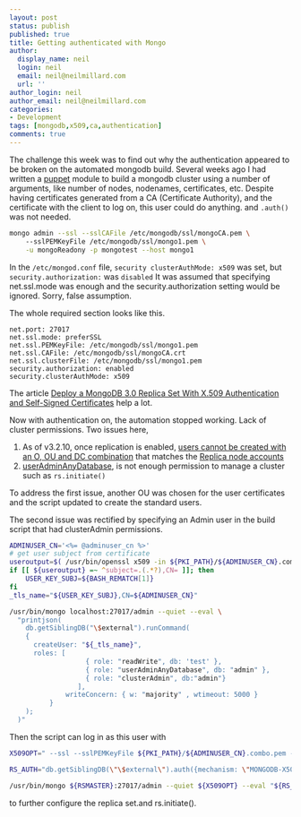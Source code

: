 ```yaml
---
layout: post
status: publish
published: true
title: Getting authenticated with Mongo
author:
  display_name: neil
  login: neil
  email: neil@neilmillard.com
  url: ''
author_login: neil
author_email: neil@neilmillard.com
categories:
- Development
tags: [mongodb,x509,ca,authentication]
comments: true
---
```

The challenge this week was to find out why the authentication appeared to be broken on the automated mongodb build.
Several weeks ago I had written a [puppet](www.puppet.com) module to build a mongodb cluster using a number of arguments,
like number of nodes, nodenames, certificates, etc.
Despite having certificates generated from a CA (Certificate Authority), and the certificate with the client to log on,
this user could do anything. and ```.auth()``` was not needed.
```bash
mongo admin --ssl --sslCAFile /etc/mongodb/ssl/mongoCA.pem \  
    --sslPEMKeyFile /etc/mongodb/ssl/mongo1.pem \
    -u mongoReadony -p mongotest --host mongo1
```
In the ```/etc/mongod.conf``` file, ```security clusterAuthMode: x509``` was set, but ```security.authorization:``` was ```disabled```
It was assumed that specifying net.ssl.mode was enough and the security.authorization setting would be ignored.
Sorry, false assumption.

The whole required section looks like this.
```
net.port: 27017
net.ssl.mode: preferSSL
net.ssl.PEMKeyFile: /etc/mongodb/ssl/mongo1.pem
net.ssl.CAFile: /etc/mongodb/ssl/mongoCA.crt
net.ssl.clusterFile: /etc/mongodb/ssl/mongo1.pem
security.authorization: enabled
security.clusterAuthMode: x509
```

The article [Deploy a MongoDB 3.0 Replica Set With X.509 Authentication and Self-Signed Certificates](https://blog.cloudandheat.com/index.php/en/2015/04/19/deploy-a-mongodb-3-0-replica-set-with-x-509-authentication-and-self-signed-certificates/) help a lot.

Now with authentication on, the automation stopped working. Lack of cluster permissions. Two issues here,
1. As of v3.2.10, once replication is enabled, [users cannot be created with an O, OU and DC combination](https://docs.mongodb.com/v3.2/tutorial/configure-x509-client-authentication/) that matches the [Replica node accounts](https://docs.mongodb.com/v3.2/core/security-x.509/)
2. [userAdminAnyDatabase](https://docs.mongodb.com/v3.2/tutorial/enable-authentication/#create-the-user-administrator), is not enough permission to manage a cluster such as ```rs.initiate()```

To address the first issue, another OU was chosen for the user certificates and the script updated to create the standard users.

The second issue was rectified by specifying an Admin user in the build script that had clusterAdmin permissions.
```bash
ADMINUSER_CN='<%= @adminuser_cn %>'
# get user subject from certificate
useroutput=$( /usr/bin/openssl x509 -in ${PKI_PATH}/${ADMINUSER_CN}.combo.pem -inform PEM -subject -nameopt RFC2253 )
if [[ ${useroutput} =~ ^subject=.(.*?),CN= ]]; then
	USER_KEY_SUBJ=${BASH_REMATCH[1]}
fi
_tls_name="${USER_KEY_SUBJ},CN=${ADMINUSER_CN}"

/usr/bin/mongo localhost:27017/admin --quiet --eval \
  "printjson(
    db.getSiblingDB("\$external").runCommand(
    { 
      createUser: "${_tls_name}",
      roles: [
                   { role: "readWrite", db: 'test' },
                   { role: "userAdminAnyDatabase", db: "admin" },
                   { role: "clusterAdmin", db:"admin"}
                 ],
              writeConcern: { w: "majority" , wtimeout: 5000 }
          }
    );
  )"
```
Then the script can log in as this user with
```bash
X509OPT=" --ssl --sslPEMKeyFile ${PKI_PATH}/${ADMINUSER_CN}.combo.pem --sslCAFile ${PKI_PATH}/<%= @ejbca %>-ca.crt${PEMKey}"
```
```bash
RS_AUTH="db.getSiblingDB(\"\$external\").auth({mechanism: \"MONGODB-X509\",user: \"${USER_KEY_SUBJ},CN=${ADMINUSER_CN}\"});"
```
```bash
/usr/bin/mongo ${RSMASTER}:27017/admin --quiet ${X509OPT} --eval "${RS_AUTH}printjson(rs.status())" 
```
to further configure the replica set.and rs.initiate().
